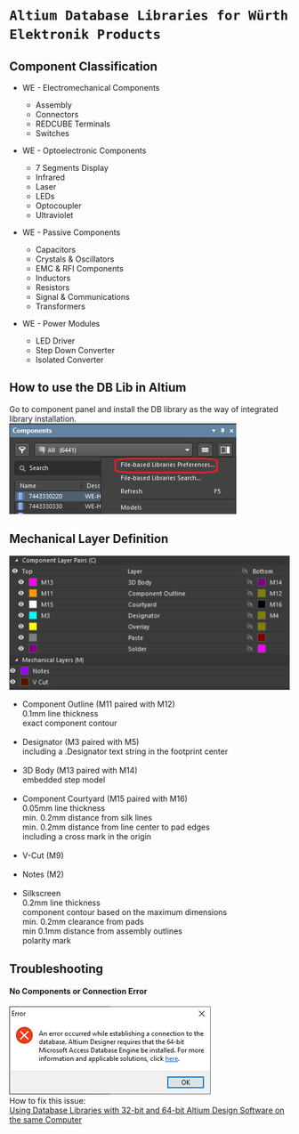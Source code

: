 `Altium Database Libraries for Würth Elektronik Products`
=========
## Component Classification
* WE - Electromechanical Components<br>
  * Assembly
  * Connectors
  * REDCUBE Terminals
  * Switches

* WE - Optoelectronic Components
  * 7 Segments Display
  * Infrared
  * Laser
  * LEDs
  * Optocoupler
  * Ultraviolet

* WE - Passive Components
  * Capacitors
  * Crystals & Oscillators
  * EMC & RFI Components
  * Inductors
  * Resistors
  * Signal & Communications
  * Transformers


* WE - Power Modules
  * LED Driver
  * Step Down Converter
  * Isolated Converter


## How to use the DB Lib in Altium
Go to component panel and install the DB library as the way of integrated library installation.
![](https://github.com/bjch-eisos/Pics/blob/main/ComponentPanel.png)<br>


## Mechanical Layer Definition
![](https://github.com/bjch-eisos/Pics/blob/main/MechanicalLayer.png)<br>
* Component Outline (M11 paired with M12)<br>
 0.1mm line thickness<br>
 exact component contour<br><br>
 * Designator (M3 paired with M5)<br>
 including a .Designator text string in the footprint center<br><br>
* 3D Body (M13 paired with M14)<br>
embedded step model<br><br>
* Component Courtyard (M15 paired with M16)<br>
0.05mm line thickness<br>
min. 0.2mm distance from silk lines<br>
min. 0.2mm distance from line center to pad edges<br>
including a cross mark in the origin<br><br>
* V-Cut (M9)<br><br>
* Notes (M2)<br><br>
* Silkscreen<br>
0.2mm line thickness<br>
component contour based on the maximum dimensions<br>
min. 0.2mm clearance from pads<br>
min 0.1mm distance from assembly outlines<br>
polarity mark<br>


## Troubleshooting
#### No Components or Connection Error<br>  
![](https://github.com/bjch-eisos/Pics/blob/main/ErrorMessageAltium.png)<br>
How to fix this issue:<br>
[Using Database Libraries with 32-bit and 64-bit Altium Design Software on the same Computer](https://www.altium.com/documentation/altium-designer/using-database-libraries-with-32-64-bit-altium-design-software-same-computer)  <br>

